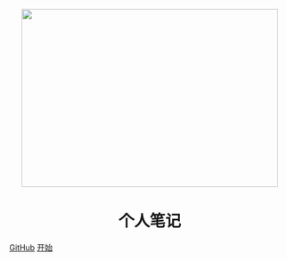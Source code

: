 <p align="center">
<img src="http://pic.17qq.com/uploads/ghepbhobdz.jpeg" width="460" height="320"/>
</p>
<h1 align="center">个人笔记</h1>

[GitHub](https://github.com/csy99)
[开始](#Headline)